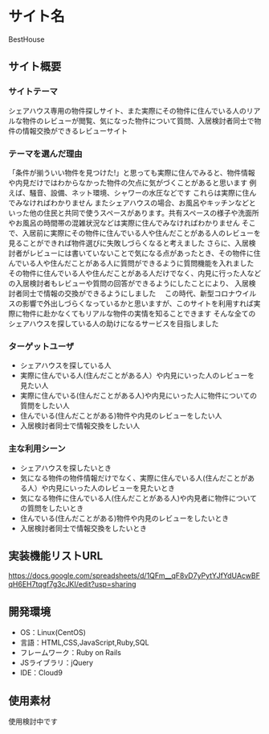 # サイト名
BestHouse


## サイト概要
### サイトテーマ
シェアハウス専用の物件探しサイト、また実際にその物件に住んでいる人のリアルな物件のレビューが閲覧、気になった物件について質問、入居検討者同士で物件の情報交換ができるレビューサイト


### テーマを選んだ理由
「条件が揃ういい物件を見つけた!」と思っても実際に住んでみると、物件情報や内見だけではわからなかった物件の欠点に気がづくことがあると思います
例えば、騒音、設備、ネット環境、シャワーの水圧などです
これらは実際に住んでみなければわかりません
またシェアハウスの場合、お風呂やキッチンなどといった他の住民と共同で使うスペースがあります。共有スペースの様子や洗面所やお風呂の時間帯の混雑状況などは実際に住んでみなければわかりません
そこで、入居前に実際にその物件に住んでいる人や住んだことがある人のレビューを見ることができれば物件選びに失敗しづらくなると考えました
さらに、入居検討者がレビューには書いていないことで気になる点があったとき、その物件に住んでいる人や住んだことがある人に質問ができるように質問機能を入れました
その物件に住んでいる人や住んだことがある人だけでなく、内見に行った人などの入居検討者もレビューや質問の回答ができるようにしたことにより、
入居検討者同士で情報の交換ができるようにしました
　この時代、新型コロナウイルスの影響で外出しづらくなっているかと思いますが、このサイトを利用すれば実際に物件に赴かなくてもリアルな物件の実情を知ることできます
そんな全てのシェアハウスを探している人の助けになるサービスを目指しました


### ターゲットユーザ
- シェアハウスを探している人
- 実際に住んでいる人(住んだことがある人）や内見にいった人のレビューを見たい人
- 実際に住んでいる(住んだことがある人)や内見にいった人に物件についての質問をしたい人
- 住んでいる(住んだことがある)物件や内見のレビューをしたい人
- 入居検討者同士で情報交換をしたい人

### 主な利用シーン
- シェアハウスを探したいとき
- 気になる物件の物件情報だけでなく、実際に住んでいる人(住んだことがある人）や内見にいった人のレビューを見たいとき
- 気になる物件に住んでいる人(住んだことがある人)や内見者に物件についての質問をしたいとき
- 住んでいる(住んだことがある)物件や内見のレビューをしたいとき
- 入居検討者同士で情報交換をしたいとき


## 実装機能リストURL
https://docs.google.com/spreadsheets/d/1QFm__qF8vD7yPytYJfYdUAcwBFqH6EH7tqgf7g3cJKI/edit?usp=sharing

## 開発環境
- OS：Linux(CentOS)
- 言語：HTML,CSS,JavaScript,Ruby,SQL
- フレームワーク：Ruby on Rails
- JSライブラリ：jQuery
- IDE：Cloud9


## 使用素材
使用検討中です


